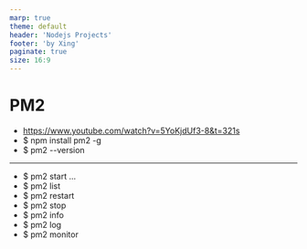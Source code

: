 ```yaml
---
marp: true
theme: default
header: 'Nodejs Projects'
footer: 'by Xing'
paginate: true
size: 16:9
---
```


# PM2

- https://www.youtube.com/watch?v=5YoKjdUf3-8&t=321s
- \$ npm install pm2 -g
- \$ pm2 --version

---

- \$ pm2 start ...
- \$ pm2 list
- \$ pm2 restart <AppName>
- \$ pm2 stop <AppName>
- \$ pm2 info <AppName>
- \$ pm2 log <AppName>
- \$ pm2 monitor <AppName>

